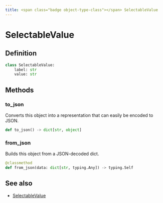 ```yaml
---
title: <span class="badge object-type-class"></span> SelectableValue
---
```

# <span class="badge object-type-class"></span> SelectableValue

## Definition

```python
class SelectableValue:
    label: str
    value: str
```
## Methods

### <span class="badge object-method"></span> to_json

Converts this object into a representation that can easily be encoded to JSON.

```python
def to_json() -> dict[str, object]
```

### <span class="badge object-method"></span> from_json

Builds this object from a JSON-decoded dict.

```python
@classmethod
def from_json(data: dict[str, typing.Any]) -> typing.Self
```

## See also

 * <span class="badge builder"></span> [SelectableValue](./builder-SelectableValue.md)

